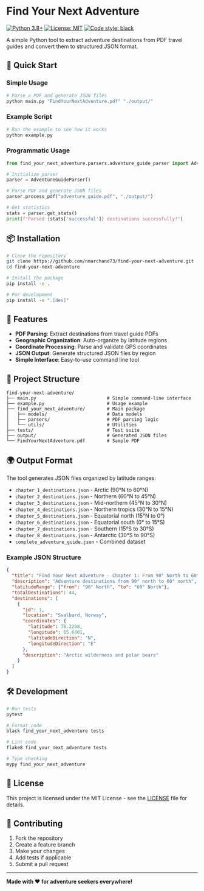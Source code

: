 # Find Your Next Adventure

[![Python 3.8+](https://img.shields.io/badge/python-3.8+-blue.svg)](https://www.python.org/downloads/)
[![License: MIT](https://img.shields.io/badge/License-MIT-yellow.svg)](https://opensource.org/licenses/MIT)
[![Code style: black](https://img.shields.io/badge/code%20style-black-000000.svg)](https://github.com/psf/black)

A simple Python tool to extract adventure destinations from PDF travel guides and convert them to structured JSON format.

## 🚀 Quick Start

### Simple Usage
```bash
# Parse a PDF and generate JSON files
python main.py "FindYourNextAdventure.pdf" "./output/"
```

### Example Script
```bash
# Run the example to see how it works
python example.py
```

### Programmatic Usage
```python
from find_your_next_adventure.parsers.adventure_guide_parser import AdventureGuideParser

# Initialize parser
parser = AdventureGuideParser()

# Parse PDF and generate JSON files
parser.process_pdf("adventure_guide.pdf", "./output/")

# Get statistics
stats = parser.get_stats()
print(f"Parsed {stats['successful']} destinations successfully!")
```

## 📦 Installation

```bash
# Clone the repository
git clone https://github.com/nmarchand73/find-your-next-adventure.git
cd find-your-next-adventure

# Install the package
pip install -e .

# For development
pip install -e ".[dev]"
```

## 🎯 Features

- **PDF Parsing**: Extract destinations from travel guide PDFs
- **Geographic Organization**: Auto-organize by latitude regions
- **Coordinate Processing**: Parse and validate GPS coordinates
- **JSON Output**: Generate structured JSON files by region
- **Simple Interface**: Easy-to-use command line tool

## 📁 Project Structure

```
find-your-next-adventure/
├── main.py                          # Simple command-line interface
├── example.py                       # Usage example
├── find_your_next_adventure/        # Main package
│   ├── models/                      # Data models
│   ├── parsers/                     # PDF parsing logic
│   └── utils/                       # Utilities
├── tests/                           # Test suite
├── output/                          # Generated JSON files
└── FindYourNextAdventure.pdf        # Sample PDF
```

## 🌍 Output Format

The tool generates JSON files organized by latitude ranges:

- `chapter_1_destinations.json` - Arctic (90°N to 60°N)
- `chapter_2_destinations.json` - Northern (60°N to 45°N)
- `chapter_3_destinations.json` - Mid-northern (45°N to 30°N)
- `chapter_4_destinations.json` - Northern tropics (30°N to 15°N)
- `chapter_5_destinations.json` - Equatorial north (15°N to 0°)
- `chapter_6_destinations.json` - Equatorial south (0° to 15°S)
- `chapter_7_destinations.json` - Southern (15°S to 30°S)
- `chapter_8_destinations.json` - Antarctic (30°S to 90°S)
- `complete_adventure_guide.json` - Combined dataset

### Example JSON Structure

```json
{
  "title": "Find Your Next Adventure - Chapter 1: From 90° North to 60° North",
  "description": "Adventure destinations from 90° north to 60° north",
  "latitudeRange": {"from": "90° North", "to": "60° North"},
  "totalDestinations": 44,
  "destinations": [
    {
      "id": 1,
      "location": "Svalbard, Norway",
      "coordinates": {
        "latitude": 78.2208,
        "longitude": 15.6401,
        "latitudeDirection": "N",
        "longitudeDirection": "E"
      },
      "description": "Arctic wilderness and polar bears"
    }
  ]
}
```

## 🛠️ Development

```bash
# Run tests
pytest

# Format code
black find_your_next_adventure tests

# Lint code
flake8 find_your_next_adventure tests

# Type checking
mypy find_your_next_adventure
```

## 📝 License

This project is licensed under the MIT License - see the [LICENSE](LICENSE) file for details.

## 🤝 Contributing

1. Fork the repository
2. Create a feature branch
3. Make your changes
4. Add tests if applicable
5. Submit a pull request

---

**Made with ❤️ for adventure seekers everywhere!**
